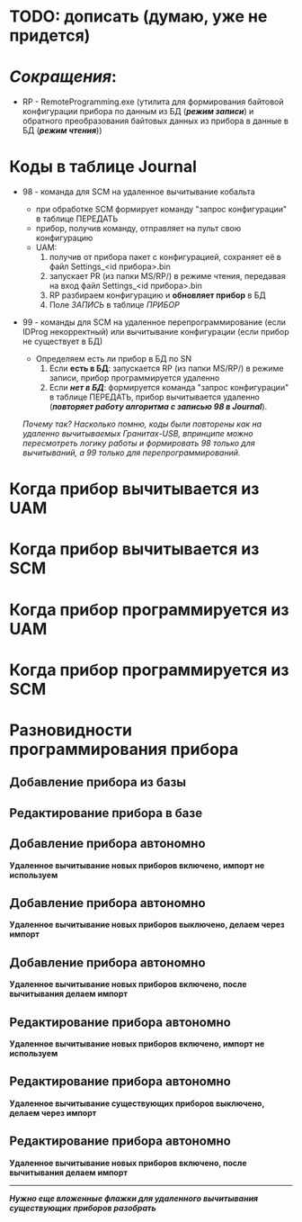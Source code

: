 # TODO: дописать (думаю, уже не придется)

# *Сокращения*:
* RP - RemoteProgramming.exe (утилита для формирования байтовой конфигурации прибора по данным из БД (***режим записи***) и обратного преобразования байтовых данных из прибора в данные в БД (***режим чтения***))

# Коды в таблице Journal
* 98 - команда для SCM на удаленное вычитывание кобальта
  * при обработке SCM формирует команду "запрос конфигурации"  в таблице ПЕРЕДАТЬ
  * прибор, получив команду, отправляет на пульт свою конфигурацию
  * UAM:
    1. получив от прибора пакет с конфигурацией, сохраняет её в файл Settings_<id прибора>.bin
    2. запускает PR (из папки MS/RP/) в режиме чтения, передавая на вход файл Settings_<id прибора>.bin
    3. RP разбираем конфигурацию и **обновляет прибор** в БД
    4. Поле *ЗАПИСЬ* в таблице *ПРИБОР*
    
* 99 - команды для SCM на удаленное перепрограммирование (если IDProg некорректный) или вычитывание конфигурации (если прибор не существует в БД)
  * Определяем есть ли прибор в БД по SN
    1. Если **есть в БД**: запускается RP (из папки MS/RP/) в режиме записи, прибор программируется удаленно
    2. Если ***нет в БД***: формируется команда "запрос конфигурации" в таблице ПЕРЕДАТЬ, прибор вычитывается удаленно (***повторяет работу алгоритма с записью 98 в Journal***).  
    
  *Почему так? Насколько помню, коды были повторены как на удаленно вычитываемых Гранитах-USB, впринципе можно пересмотреть логику работы и формировать 98 только для вычитываний, а 99 только для перепрограммирований.*


# Когда прибор вычитывается из UAM

# Когда прибор вычитывается из SCM

# Когда прибор программируется из UAM

# Когда прибор программируется из SCM

# Разновидности программирования прибора

## Добавление прибора из базы

## Редактирование прибора в базе

## Добавление прибора автономно
**Удаленное вычитывание новых приборов включено, импорт не используем**

## Добавление прибора автономно
**Удаленное вычитывание новых приборов выключено, делаем через импорт**

## Добавление прибора автономно
**Удаленное вычитывание новых приборов включено, после вычитывания делаем импорт**

## Редактирование прибора автономно
**Удаленное вычитывание новых приборов включено, импорт не используем**

## Редактирование прибора автономно
**Удаленное вычитывание существующих приборов выключено, делаем через импорт**

## Редактирование прибора автономно
**Удаленное вычитывание новых приборов включено, после вычитывания делаем импорт**

- - -
***Нужно еще вложенные флажки для удаленного вычитывания существующих приборов разобрать***
